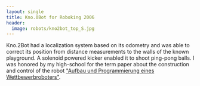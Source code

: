 ```yaml
---
layout: single
title: Kno.0Bot for Roboking 2006
header:
  image: robots/kno2bot_top_S.jpg
---
```

Kno.2Bot had a localization system based on its odometry and was able
to correct its position from distance measurements to the walls of the
known playground. A solenoid powered kicker enabled it to shoot
ping-pong balls. I was honored by my high-school for the term paper
about the construction and control of the robot
["Aufbau und Programmierung eines Wettbewerbroboters"](http://www.jstraub.de/download/Bau%20und%20Programmierung%20eines%20Wettbewerbsroboters%20von%20Julian%20Straub.pdf).
